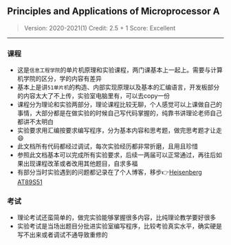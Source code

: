 ## Principles and Applications of Microprocessor A

> Version: 2020-2021(1)
> Credit: 2.5 + 1
> Score: Excellent

----------

### 课程

- 这是`信息工程学院`的单片机原理和实验课程，两门课基本上一起上。需要与计算机学院的区分，学的内容有差异
- 基本上是讲`51单片机`的构造、内部实现原理以及基本的汇编语言，开发板部分的内容太大了不上传，实验室电脑里有，可以去copy一份
- 课程分为理论和实验两部分，理论课程比较无聊，个人感觉可以上课做自己的事情，大部分都是在做实验的时候自己写代码掌握的，纯靠书讲理论老师自己都讲不太明白
- 实验要求用汇编按要求编写程序，分为基本内容和思考题，做完思考题才让走:smile:
- 此文档所有代码都经过调试，每次实验经历都非常折磨，且用且珍惜
- 参照此文档基本可以完成所有实验要求，后续一两届可以正常通过，再往后如果出现课程改革或者改用其他题目，自求多福
- 有部分当时实验遇到的问题都记录在了个人博客，移步:point_right:[Heisenberg AT89S51][1]

### 考试

- 理论考试还蛮简单的，做完实验能够掌握很多内容，比纯理论教学要好很多
- 实验考试是当场出题目分批进实验室编写程序，比较考验真实水平，确实硬是写不出来或者调试不通导致重修的

<!-- markdownlint-disable-file MD036 -->
[1]: https://www.lingzhicheng.cn/categories/AT89S51/